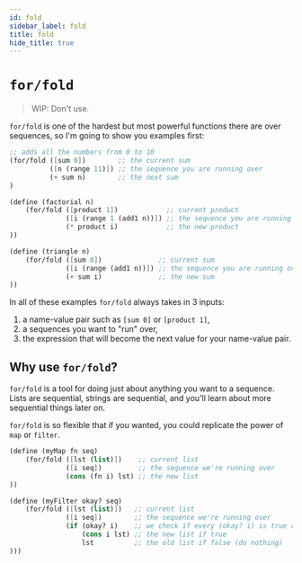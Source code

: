 ```yaml
---
id: fold
sidebar_label: fold
title: fold
hide_title: true
---
```


# `for/fold`

> WIP: Don't use.

`for/fold` is one of the hardest but most powerful functions there are over
sequences, so I'm going to show you examples first:

``` scheme
;; adds all the numbers from 0 to 10
(for/fold ([sum 0])        ;; the current sum
          ([n (range 11)]) ;; the sequence you are running over
          (+ sum n)        ;; the next sum
)
```

``` scheme
(define (factorial n)
    (for/fold ([product 1])            ;; current product
              ([i (range 1 (add1 n))]) ;; the sequence you are running over
              (* product i)            ;; the new product
))
```

``` scheme
(define (triangle n)
    (for/fold ([sum 0])              ;; current sum
              ([i (range (add1 n))]) ;; the sequence you are running over
              (+ sum i)              ;; the new sum
))
```

In all of these examples `for/fold` always takes in 3 inputs:
  1. a name-value pair such as `[sum 0]` or `[product 1]`,
  2. a sequences you want to "run" over,
  3. the expression that will become the next value for your name-value pair.

## Why use `for/fold`?

`for/fold` is a tool for doing just about anything you want to a sequence. Lists
are sequential, strings are sequential, and you'll learn about more sequential
things later on.

`for/fold` is so flexible that if you wanted, you could replicate the power of
`map` or `filter`.

``` scheme
(define (myMap fn seq)
    (for/fold ([lst (list)])    ;; current list
              ([i seq])         ;; the sequence we're running over
              (cons (fn i) lst) ;; the new list
))

(define (myFilter okay? seq)
    (for/fold ([lst (list)])   ;; current list
              ([i seq])        ;; the sequence we're running over
              (if (okay? i)    ;; we check if every (okay? i) is true or false
                  (cons i lst) ;; the new list if true
                  lst          ;; the old list if false (do nothing)
)))
```
